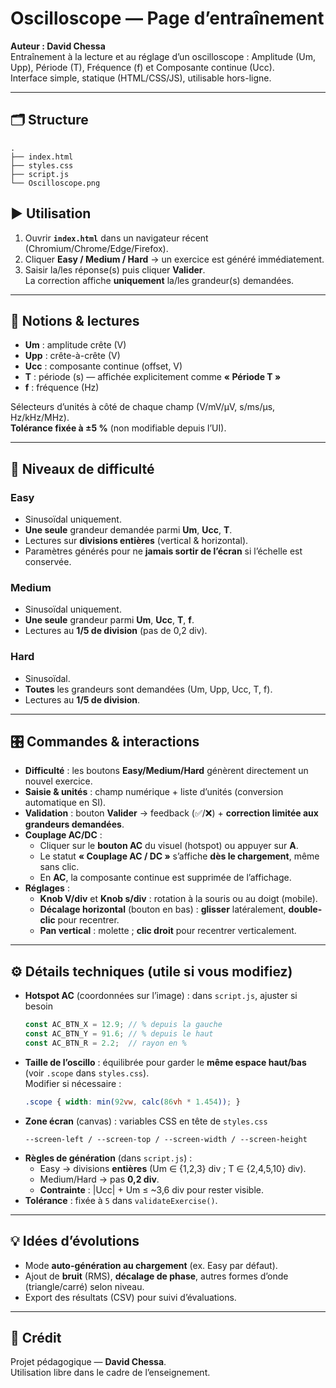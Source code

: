# Oscilloscope — Page d’entraînement
**Auteur : David Chessa**  
Entraînement à la lecture et au réglage d’un oscilloscope : Amplitude (Um, Upp), Période (T), Fréquence (f) et Composante continue (Ucc).  
Interface simple, statique (HTML/CSS/JS), utilisable hors-ligne.

---

## 🗂 Structure
```
.
├── index.html
├── styles.css
├── script.js
└── Oscilloscope.png
```

## ▶️ Utilisation
1. Ouvrir **`index.html`** dans un navigateur récent (Chromium/Chrome/Edge/Firefox).
2. Cliquer **Easy / Medium / Hard** → un exercice est généré immédiatement.
3. Saisir la/les réponse(s) puis cliquer **Valider**.  
   La correction affiche **uniquement** la/les grandeur(s) demandées.

---

## 🎯 Notions & lectures
- **Um** : amplitude crête (V)  
- **Upp** : crête-à-crête (V)  
- **Ucc** : composante continue (offset, V)  
- **T** : période (s) — affichée explicitement comme **« Période T »**  
- **f** : fréquence (Hz)

Sélecteurs d’unités à côté de chaque champ (V/mV/µV, s/ms/µs, Hz/kHz/MHz).  
**Tolérance fixée à ±5 %** (non modifiable depuis l’UI).

---

## 🧪 Niveaux de difficulté
### Easy
- Sinusoïdal uniquement.  
- **Une seule** grandeur demandée parmi **Um**, **Ucc**, **T**.  
- Lectures sur **divisions entières** (vertical & horizontal).  
- Paramètres générés pour ne **jamais sortir de l’écran** si l’échelle est conservée.

### Medium
- Sinusoïdal uniquement.  
- **Une seule** grandeur parmi **Um**, **Ucc**, **T**, **f**.  
- Lectures au **1/5 de division** (pas de 0,2 div).

### Hard
- Sinusoïdal.  
- **Toutes** les grandeurs sont demandées (Um, Upp, Ucc, T, f).  
- Lectures au **1/5 de division**.

---

## 🎛 Commandes & interactions
- **Difficulté** : les boutons **Easy/Medium/Hard** génèrent directement un nouvel exercice.
- **Saisie & unités** : champ numérique + liste d’unités (conversion automatique en SI).
- **Validation** : bouton **Valider** → feedback (✅/❌) + **correction limitée aux grandeurs demandées**.
- **Couplage AC/DC** :  
  - Cliquer sur le **bouton AC** du visuel (hotspot) ou appuyer sur **A**.  
  - Le statut **« Couplage AC / DC »** s’affiche **dès le chargement**, même sans clic.
  - En **AC**, la composante continue est supprimée de l’affichage.
- **Réglages** :  
  - **Knob V/div** et **Knob s/div** : rotation à la souris ou au doigt (mobile).  
  - **Décalage horizontal** (bouton en bas) : **glisser** latéralement, **double-clic** pour recentrer.  
  - **Pan vertical** : molette ; **clic droit** pour recentrer verticalement.

---

## ⚙️ Détails techniques (utile si vous modifiez)
- **Hotspot AC** (coordonnées sur l’image) : dans `script.js`, ajuster si besoin  
  ```js
  const AC_BTN_X = 12.9; // % depuis la gauche
  const AC_BTN_Y = 91.6; // % depuis le haut
  const AC_BTN_R = 2.2;  // rayon en %
  ```
- **Taille de l’oscillo** : équilibrée pour garder le **même espace haut/bas** (voir `.scope` dans `styles.css`).  
  Modifier si nécessaire :
  ```css
  .scope { width: min(92vw, calc(86vh * 1.454)); }
  ```
- **Zone écran** (canvas) : variables CSS en tête de `styles.css`  
  ```
  --screen-left / --screen-top / --screen-width / --screen-height
  ```
- **Règles de génération** (dans `script.js`) :  
  - Easy → divisions **entières** (Um ∈ {1,2,3} div ; T ∈ {2,4,5,10} div).  
  - Medium/Hard → pas **0,2 div**.  
  - **Contrainte** : |Ucc| + Um ≤ ~3,6 div pour rester visible.
- **Tolérance** : fixée à `5` dans `validateExercise()`.

---

## 💡 Idées d’évolutions
- Mode **auto-génération au chargement** (ex. Easy par défaut).  
- Ajout de **bruit** (RMS), **décalage de phase**, autres formes d’onde (triangle/carré) selon niveau.  
- Export des résultats (CSV) pour suivi d’évaluations.

---

## 👤 Crédit
Projet pédagogique — **David Chessa**.  
Utilisation libre dans le cadre de l’enseignement.
